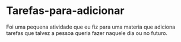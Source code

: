 # Tarefas-para-adicionar

Foi uma pequena atividade que eu fiz para uma materia que adiciona tarefas que talvez a pessoa queria fazer naquele dia ou no futuro.
